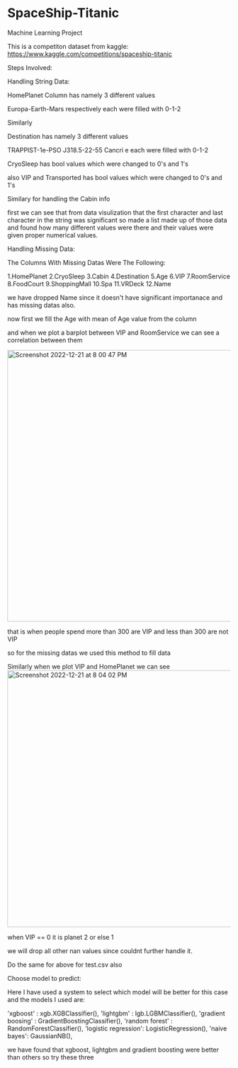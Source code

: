 # SpaceShip-Titanic
Machine Learning Project

This is a competiton dataset from kaggle: https://www.kaggle.com/competitions/spaceship-titanic

Steps Involved:

Handling String Data:

HomePlanet Column has namely 3 different values

Europa-Earth-Mars respectively each were filled with 0-1-2

Similarly

Destination has namely 3 different values

TRAPPIST-1e-PSO J318.5-22-55 Cancri e each were filled with 0-1-2

CryoSleep has bool values which were changed to 0's and 1's

also VIP and Transported has bool values which were changed to 0's and 1's

Similary for handling the Cabin info

first we can see that from data visulization that the first character and last character in the string was significant so made a list made up of those data and found how many different values were there and their values were given proper numerical values.

Handling Missing Data:

The Columns With Missing Datas Were The Following:

1.HomePlanet
2.CryoSleep
3.Cabin
4.Destination
5.Age
6.VIP
7.RoomService
8.FoodCourt
9.ShoppingMall
10.Spa
11.VRDeck
12.Name

we have dropped Name since it doesn't have significant importanace and has missing datas also.

now first we fill the Age with mean of Age value from the column

and when we plot a barplot between VIP and RoomService we can see a correlation between them

<img width="613" alt="Screenshot 2022-12-21 at 8 00 47 PM" src="https://user-images.githubusercontent.com/40484639/208929050-1519e6e3-98a0-4056-80db-cedf9e01e662.png">

that is when people spend more than 300 are VIP and less than 300 are not VIP

so for the missing datas we used this method to fill data

Similarly when we plot VIP and HomePlanet we can see
<img width="580" alt="Screenshot 2022-12-21 at 8 04 02 PM" src="https://user-images.githubusercontent.com/40484639/208929720-7cb382ea-da55-44a3-a432-bbc9c26b0d1a.png">

when VIP == 0 it is planet 2 or else 1

we will drop all other nan values since couldnt further handle it.

Do the same for above for test.csv also

Choose model to predict:

Here I have used a system to select which model will be better for this case and the models I used are:

'xgboost' : xgb.XGBClassifier(),
'lightgbm' : lgb.LGBMClassifier(),
'gradient boosing' : GradientBoostingClassifier(),
'random forest' : RandomForestClassifier(),
'logistic regression': LogisticRegression(),
'naive bayes': GaussianNB(),

we have found that xgboost, lightgbm and gradient boosting were better than others so try these three



